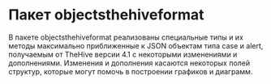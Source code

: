# Пакет objectsthehiveformat

В пакете objectsthehiveformat реализованы специальные типы и их методы максимально приближенные к JSON объектам типа case и alert, получаемым от TheHive версии 4.1 с некоторыми изменениями и дополнениями. Изменения и дополнения касаются некоторых полей структур, которые могут помочь в построении графиков и диаграмм.
